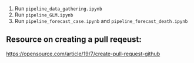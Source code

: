 1. Run `pipeline_data_gathering.ipynb`
2. Run `pipeline_GLM.ipynb`
3. Run `pipeline_forecast_case.ipynb` and `pipeline_forecast_death.ipynb`

## Resource on creating a pull reqeust:
https://opensource.com/article/19/7/create-pull-request-github